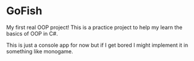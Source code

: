 # GoFish
My first real OOP project! This is a practice project to help my learn the basics of OOP in C#.

This is just a console app for now but if I get bored I might implement it in something like monogame. 
